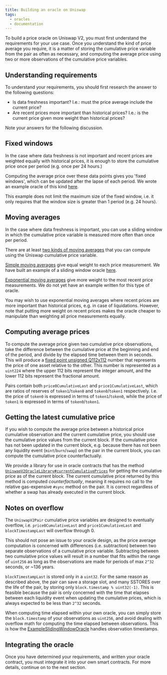 ```yaml
---
title: Building an oracle on Uniswap
tags:
  - oracles
  - documentation
---
```


To build a price oracle on Uniswap V2, you must first understand the
requirements for your use case. Once you understand the kind of price
average you require, it is a matter of storing the cumulative price
variable from the pair as often as necessary, and computing
the average price using two or more observations of the
cumulative price variables.

## Understanding requirements

To understand your requirements, you should first research the answer to the
following questions:

- Is data freshness important?
  I.e.: must the price average include the current price?
- Are recent prices more important than historical prices?
  I.e.: is the current price given more weight than historical prices?

Note your answers for the following discussion.

## Fixed windows

In the case where data freshness is not important and recent prices
are weighted equally with historical prices, it is enough to
store the cumulative price once per period (e.g. once per 24 hours.)

Computing the average price over these data points gives you 'fixed windows',
which can be updated after the lapse of each period. We wrote
an example oracle of this kind
[here](https://github.com/Uniswap/uniswap-v2-periphery/blob/master/contracts/examples/ExampleOracleSimple.sol).

This example does not limit the maximum size of the fixed window, i.e.
it only requires that the window size is greater than 1 period (e.g. 24 hours).

## Moving averages

In the case where data freshness is important, you can use a sliding
window in which the cumulative price variable is measured more often
than once per period.

There are at least
[two kinds of moving averages](https://www.investopedia.com/terms/m/movingaverage.asp#types-of-moving-averages)
that you can compute using the Uniswap cumulative price variable.

[Simple moving averages](https://www.investopedia.com/terms/s/sma.asp)
give equal weight to each price measurement. We have built
an example of a sliding window oracle
[here](https://github.com/Uniswap/uniswap-v2-periphery/blob/master/contracts/examples/ExampleSlidingWindowOracle.sol).

[Exponential moving averages](https://www.investopedia.com/terms/e/ema.asp)
give more weight to the most recent price measurements. We do not yet have an example written for this type of oracle.

You may wish to use exponential moving averages where recent prices
are more important than historical prices, e.g. in case of liquidations. However, note that
putting more weight on recent prices makes the oracle cheaper to manipulate
than weighting all price measurements equally.

## Computing average prices

To compute the average price given two cumulative price observations, take the difference between
the cumulative price at the beginning and end of the period, and
divide by the elapsed time between them in seconds. This will produce a
[fixed point unsigned Q112x112](https://en.wikipedia.org/wiki/Fixed-point_arithmetic#Notation)
number that represents the price of one asset relative to the other. This number is represented as a `uint224` where
the upper 112 bits represent the integer amount, and the lower 112 bits represent the fractional amount.

Pairs contain both `price0CumulativeLast` and `price1CumulativeLast`, which are ratios of reserves
of `token1`/`token0` and `token0`/`token1` respectively. I.e. the price of `token0` is expressed in terms of
`token1`/`token0`, while the price of `token1` is expressed in terms of `token0`/`token1`.

## Getting the latest cumulative price

If you wish to compute the average price between a historical price cumulative observation and the current cumulative
price, you should use the cumulative price values from the current block. If the cumulative price has not been updated
in the current block, e.g. because there has not been any liquidity event (`mint`/`burn`/`swap`) on the pair in the current
block, you can compute the cumulative price counterfactually.

We provide a library for use in oracle contracts that has the method
[`UniswapV2OracleLibrary#currentCumulativePrices`](https://github.com/Uniswap/uniswap-v2-periphery/blob/master/contracts/libraries/UniswapV2OracleLibrary.sol#L16)
for getting the cumulative price as of the current block.
The current cumulative price returned by this method is computed _counterfactually_, meaning it requires no call to
the relative gas-expensive `#sync` method on the pair.
It is correct regardless of whether a swap has already executed in the current block.

## Notes on overflow

The `UniswapV2Pair` cumulative price variables are designed to eventually overflow,
i.e. `price0CumulativeLast` and `price1CumulativeLast` and `blockTimestampLast` will overflow through 0.

This should not pose an issue to your oracle design, as the price average computation is concerned with differences
(i.e. subtraction) between two separate observations of a cumulative price variable.
Subtracting between two cumulative price values will result in a number that fits within the range of `uint256` as long
as the observations are made for periods of max `2^32` seconds, or ~136 years.

`blockTimestampLast` is stored only in a `uint32`. For the same reason as described above, the pair can save a
storage slot, and many SSTORES over the life of the pair, by storing only `block.timestamp % uint32(-1)`.
This is feasible because the pair is only concerned with the time that elapses between each liquidity event when updating
the cumulative prices, which is always expected to be less than `2^32` seconds.

When computing time elapsed within your own oracle, you can simply store the `block.timestamp` of your observations
as `uint256`, and avoid dealing with overflow math for computing the time elapsed between observations. This is how the
[ExampleSlidingWindowOracle](https://github.com/Uniswap/uniswap-v2-periphery/blob/master/contracts/examples/ExampleSlidingWindowOracle.sol)
handles observation timestamps.

## Integrating the oracle

Once you have determined your requirements, and written
your oracle contract, you must integrate it into your own
smart contracts. For more details, continue on to the next section.
